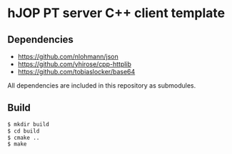 hJOP PT server C++ client template
==================================

## Dependencies

* <https://github.com/nlohmann/json>
* <https://github.com/yhirose/cpp-httplib>
* <https://github.com/tobiaslocker/base64>

All dependencies are included in this repository as submodules.

## Build

```bash
$ mkdir build
$ cd build
$ cmake ..
$ make
```
